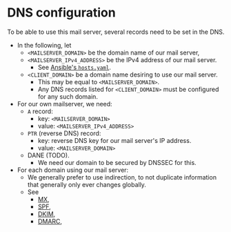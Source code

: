 # DNS configuration

To be able to use this mail server, several records need to be set in the DNS.

* In the following, let
    * `<MAILSERVER_DOMAIN>` be the domain name of our mail server,
    * `<MAILSERVER_IPv4_ADDRESS>` be the IPv4 address of our mail server.
        * See [Ansible's `hosts.yaml`](/ansible/hosts.yaml).
    * `<CLIENT_DOMAIN>` be a domain name desiring to use our mail server.
        * This may be equal to `<MAILSERVER_DOMAIN>`.
        * Any DNS records listed for `<CLIENT_DOMAIN>` must be configured for
          any such domain.
* For our own mailserver, we need:
    * `A` record:
        * key: `<MAILSERVER_DOMAIN>`
        * value: `<MAILSERVER_IPv4_ADDRESS>`
    * `PTR` (reverse DNS) record:
        * key: reverse DNS key for our mail server's IP address.
        * value: `<MAILSERVER_DOMAIN>`
    * DANE (TODO).
        * We need our domain to be secured by DNSSEC for this.
* For each domain using our mail server:
    * We generally prefer to use indirection, to not duplicate information
      that generally only ever changes globally.
    * See
        * [MX](/doc/dns/mx.md),
        * [SPF](/doc/dns/spf.md),
        * [DKIM](/doc/dns/dkim.md),
        * [DMARC](/doc/dns/dmarc.md),
